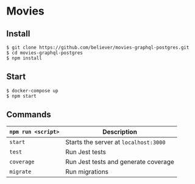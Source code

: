 # Movies

## Install
```
$ git clone https://github.com/believer/movies-graphql-postgres.git
$ cd movies-graphql-postgres
$ npm install
```

## Start
```
$ docker-compose up
$ npm start
```

## Commands

|`npm run <script>`|Description|
|------------------|-----------|
|`start`|Starts the server at `localhost:3000`|
|`test`|Run Jest tests|
|`coverage`|Run Jest tests and generate coverage|
|`migrate`|Run migrations|
